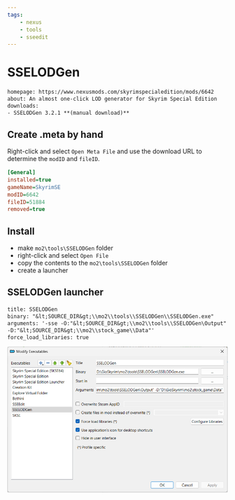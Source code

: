 ```yaml
---
tags:
    - nexus
    - tools
    - sseedit
---
```


# SSELODGen

```project_info
homepage: https://www.nexusmods.com/skyrimspecialedition/mods/6642
about: An almost one-click LOD generator for Skyrim Special Edition
downloads:
- SSELODGen 3.2.1 **(manual download)**
```

## Create .meta by hand

Right-click and select `Open Meta File` and use the download URL to determine the `modID`
and `fileID`.

```ini
[General]
installed=true
gameName=SkyrimSE
modID=6642
fileID=51884
removed=true
```

## Install

* make `mo2\tools\SSELODGen` folder
* right-click and select `Open File`
* copy the contents to the `mo2\tools\SSELODGen` folder
* create a launcher

## SSELODGen launcher

```mo2_launcher
title: SSELODGen
binary: "&lt;SOURCE_DIR&gt;\\mo2\\tools\\SSELODGen\\SSELODGen.exe"
arguments: '-sse -O:"&lt;SOURCE_DIR&gt;\\mo2\\tools\\SSELODGen\Output" -D:"&lt;SOURCE_DIR&gt;\\mo2\\stock_game\\Data"'
force_load_libraries: true
```

![sselodgen launcher config](../images/sselodgen_launcher.png)
